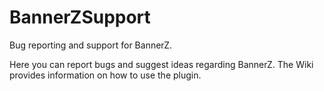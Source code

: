 # BannerZSupport
Bug reporting and support for BannerZ.

Here you can report bugs and suggest ideas regarding BannerZ. The Wiki provides information on how to use the plugin.
